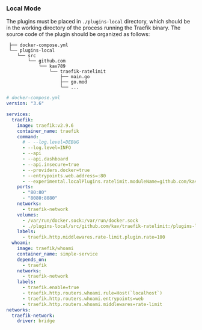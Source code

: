 ### Local Mode


The plugins must be placed in `./plugins-local` directory,
which should be in the working directory of the process running the Traefik binary.
The source code of the plugin should be organized as follows:

```
 ├── docker-compose.yml
 └── plugins-local
    └── src
        └── github.com
            └── kav789
                └── traefik-ratelimit
                    ├── main.go
                    ├── go.mod
                    └── ...

```

```yaml
# docker-compose.yml
version: "3.6"

services:
  traefik:
    image: traefik:v2.9.6
    container_name: traefik
    command:
      # - --log.level=DEBUG
      - --log.level=INFO
      - --api
      - --api.dashboard
      - --api.insecure=true
      - --providers.docker=true
      - --entrypoints.web.address=:80
      - --experimental.localPlugins.ratelimit.moduleName=github.com/kav789/traefik-ratelimit
    ports:
      - "80:80"
      - "8080:8080"
    networks:
      - traefik-network
    volumes:
      - /var/run/docker.sock:/var/run/docker.sock
      - ./plugins-local/src/github.com/kav/traefik-ratelimit:/plugins-local/src/github.com/kav789/traefik-ratelimit
    labels:
      - traefik.http.middlewares.rate-limit.plugin.rate=100
  whoami:
    image: traefik/whoami
    container_name: simple-service
    depends_on:
      - traefik
    networks:
      - traefik-network
    labels:
      - traefik.enable=true
      - traefik.http.routers.whoami.rule=Host(`localhost`)
      - traefik.http.routers.whoami.entrypoints=web
      - traefik.http.routers.whoami.middlewares=rate-limit
networks:
  traefik-network:
    driver: bridge
```